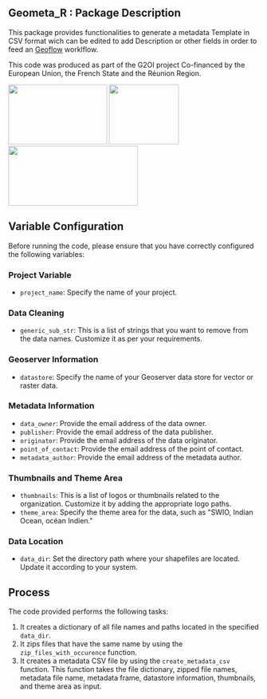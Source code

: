 ## Geometa_R : Package Description

This package provides functionalities to generate a metadata Template in CSV format wich can be edited to add Description or other fields in order to feed an [Geoflow](https://github.com/r-geoflow/geoflow) worklflow.

This code was produced as part of the G2OI project Co-financed by the European Union, the French State and the Réunion Region.

<img height=120  width=198  src="https://upload.wikimedia.org/wikipedia/commons/b/b7/Flag_of_Europe.svg">
<img  src="https://upload.wikimedia.org/wikipedia/fr/thumb/2/22/Republique-francaise-logo.svg/512px-Republique-francaise-logo.svg.png?20201008150502"  height=120  width=140/>
<img  height=120  width=260  src="https://upload.wikimedia.org/wikipedia/fr/3/3b/Logolareunion.png">


## Variable Configuration

Before running the code, please ensure that you have correctly configured the following variables:

### Project Variable

-   `project_name`: Specify the name of your project.

### Data Cleaning

-   `generic_sub_str`: This is a list of strings that you want to remove from the data names. Customize it as per your requirements.

### Geoserver Information

-   `datastore`: Specify the name of your Geoserver data store for vector or raster data.

### Metadata Information

-   `data_owner`: Provide the email address of the data owner.
-   `publisher`: Provide the email address of the data publisher.
-   `originator`: Provide the email address of the data originator.
-   `point_of_contact`: Provide the email address of the point of contact.
-   `metadata_author`: Provide the email address of the metadata author.

### Thumbnails and Theme Area

-   `thumbnails`: This is a list of logos or thumbnails related to the organization. Customize it by adding the appropriate logo paths.
-   `theme_area`: Specify the theme area for the data, such as "SWIO, Indian Ocean, océan Indien."

### Data Location

-   `data_dir`: Set the directory path where your shapefiles are located. Update it according to your system.

## Process

The code provided performs the following tasks:

1.  It creates a dictionary of all file names and paths located in the specified `data_dir`.
2.  It zips files that have the same name by using the `zip_files_with_occurence` function.
3.  It creates a metadata CSV file by using the `create_metadata_csv` function. This function takes the file dictionary, zipped file names, metadata file name, metadata frame, datastore information, thumbnails, and theme area as input.
